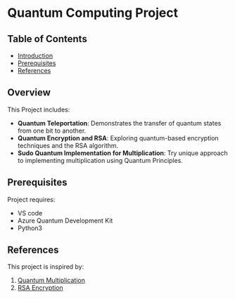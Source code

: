 # Quantum Computing Project

## Table of Contents
- [Introduction](#overview)
- [Prerequisites](#prerequisites)
- [References](#references)

## Overview

This Project includes:

- **Quantum Teleportation**: Demonstrates the transfer of quantum states from one bit to another.
- **Quantum Encryption and RSA**: Exploring quantum-based encryption techniques and the RSA algorithm.
- **Sudo Quantum Implementation for Multiplication**: Try unique approach to implementing multiplication using Quantum Principles. 

## Prerequisites

Project requires:
- VS code
- Azure Quantum Development Kit
- Python3

## References

This project is inspired by:

1. [Quantum Multiplication](https://arxiv.org/pdf/2306.08473)
2. [RSA Encryption](https://brilliant.org/wiki/rsa-encryption/)
